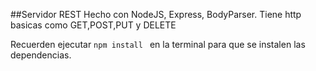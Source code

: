 ##Servidor REST Hecho con NodeJS, Express, BodyParser. Tiene http basicas como GET,POST,PUT y DELETE

Recuerden ejecutar ```npm install ``` en la terminal para que se instalen las dependencias. 


